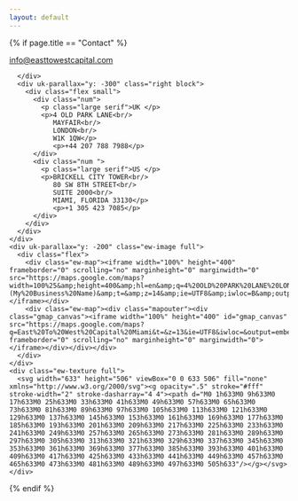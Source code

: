 ```yaml
---
layout: default
---
```


{% if page.title == "Contact" %}
<section class="ew-how">
  <div class="wrapper extra">
    <div class="text-wrapper">
      <p class="large serif">
        <a href="mailto:info@easttowestcapital.com">info@easttowestcapital.com</a>
      </p>
    </div>
  </div>
</section>
<section class="ew-where-we-work">
  <div class="wrapper">
    <div class="flex flip">
      <div class="left">

      </div>
      <div uk-parallax="y: -300" class="right block">
        <div class="flex small">
          <div class="num">
            <p class="large serif">UK </p>
            <p>4 OLD PARK LANE<br/>
               MAYFAIR<br/>
               LONDON<br/>
               W1K 1QW</p>
               <p>+44 207 788 7988</p>
          </div>
          <div class="num ">
            <p class="large serif">US </p>
            <p>BRICKELL CITY TOWER<br/>
               80 SW 8TH STREET<br/>
               SUITE 2000<br/>
               MIAMI, FLORIDA 33130</p>
               <p>+1 305 423 7085</p>
          </div>
        </div>
      </div>
    </div>
    <div uk-parallax="y: -200" class="ew-image full">
      <div class="flex">
        <div class="ew-map"><iframe width="100%" height="400" frameborder="0" scrolling="no" marginheight="0" marginwidth="0" src="https://maps.google.com/maps?width=100%25&amp;height=400&amp;hl=en&amp;q=4%20OLD%20PARK%20LANE%20LONDON%20W1K%201QW+(My%20Business%20Name)&amp;t=&amp;z=14&amp;ie=UTF8&amp;iwloc=B&amp;output=embed"></iframe></div>
        <div class="ew-map"><div class="mapouter"><div class="gmap_canvas"><iframe width="100%" height="400" id="gmap_canvas" src="https://maps.google.com/maps?q=East%20To%20West%20Capital%20Miami&t=&z=13&ie=UTF8&iwloc=&output=embed" frameborder="0" scrolling="no" marginheight="0" marginwidth="0"></iframe></div></div></div>
      </div>
    </div>
    <div class="ew-texture full">
      <svg width="633" height="506" viewBox="0 0 633 506" fill="none" xmlns="http://www.w3.org/2000/svg"><g opacity=".5" stroke="#fff" stroke-width="2" stroke-dasharray="4 4"><path d="M0 1h633M0 9h633M0 17h633M0 25h633M0 33h633M0 41h633M0 49h633M0 57h633M0 65h633M0 73h633M0 81h633M0 89h633M0 97h633M0 105h633M0 113h633M0 121h633M0 129h633M0 137h633M0 145h633M0 153h633M0 161h633M0 169h633M0 177h633M0 185h633M0 193h633M0 201h633M0 209h633M0 217h633M0 225h633M0 233h633M0 241h633M0 249h633M0 257h633M0 265h633M0 273h633M0 281h633M0 289h633M0 297h633M0 305h633M0 313h633M0 321h633M0 329h633M0 337h633M0 345h633M0 353h633M0 361h633M0 369h633M0 377h633M0 385h633M0 393h633M0 401h633M0 409h633M0 417h633M0 425h633M0 433h633M0 441h633M0 449h633M0 457h633M0 465h633M0 473h633M0 481h633M0 489h633M0 497h633M0 505h633"/></g></svg>
    </div>
  </div>
</section>
<!-- <section class="ew-where-we-work">
  <div class="wrapper">
    <div class="flex">
      <div class="left">

      </div>
      <div uk-parallax="y: -300" class="right block">
        <div class="flex small">
          <div class="num full">
            <p class="large serif">US </p>
          </div>
        </div>
      </div>
    </div>
    <div uk-parallax="y: -200" class="ew-image full">
      <div style="width: 100%"><iframe width="100%" height="400" frameborder="0" scrolling="no" marginheight="0" marginwidth="0" src="https://maps.google.com/maps?width=100%25&amp;height=400&amp;hl=en&amp;q=BRICKELL%20CITY%20TOWER%2080%20SW%208TH%20STREET%20SUITE%202000%20MIAMI,%20FLORIDA%2033130+(My%20Business%20Name)&amp;t=&amp;z=14&amp;ie=UTF8&amp;iwloc=B&amp;output=embed"></iframe></div>
    </div>
    <div class="ew-texture full">
      <svg width="633" height="506" viewBox="0 0 633 506" fill="none" xmlns="http://www.w3.org/2000/svg"><g opacity=".5" stroke="#fff" stroke-width="2" stroke-dasharray="4 4"><path d="M0 1h633M0 9h633M0 17h633M0 25h633M0 33h633M0 41h633M0 49h633M0 57h633M0 65h633M0 73h633M0 81h633M0 89h633M0 97h633M0 105h633M0 113h633M0 121h633M0 129h633M0 137h633M0 145h633M0 153h633M0 161h633M0 169h633M0 177h633M0 185h633M0 193h633M0 201h633M0 209h633M0 217h633M0 225h633M0 233h633M0 241h633M0 249h633M0 257h633M0 265h633M0 273h633M0 281h633M0 289h633M0 297h633M0 305h633M0 313h633M0 321h633M0 329h633M0 337h633M0 345h633M0 353h633M0 361h633M0 369h633M0 377h633M0 385h633M0 393h633M0 401h633M0 409h633M0 417h633M0 425h633M0 433h633M0 441h633M0 449h633M0 457h633M0 465h633M0 473h633M0 481h633M0 489h633M0 497h633M0 505h633"/></g></svg>
    </div>
  </div>
</section> -->
{% endif %}
